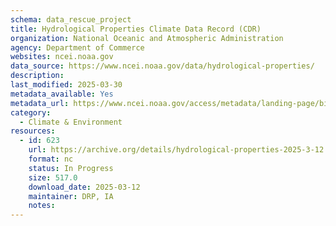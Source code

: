 ```yaml
---
schema: data_rescue_project 
title: Hydrological Properties Climate Data Record (CDR)
organization: National Oceanic and Atmospheric Administration
agency: Department of Commerce
websites: ncei.noaa.gov
data_source: https://www.ncei.noaa.gov/data/hydrological-properties/
description: 
last_modified: 2025-03-30
metadata_available: Yes
metadata_url: https://www.ncei.noaa.gov/access/metadata/landing-page/bin/iso?id=gov.noaa.ncdcC00982
category:
  - Climate & Environment 
resources:
  - id: 623
    url: https://archive.org/details/hydrological-properties-2025-3-12
    format: nc
    status: In Progress
    size: 517.0
    download_date: 2025-03-12
    maintainer: DRP, IA
    notes: 
---
```

